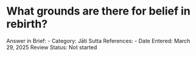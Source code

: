 # What grounds are there for belief in rebirth?

Answer in Brief: -
 Category: Jāti
Sutta References: -
Date Entered: March 29, 2025
Review Status: Not started